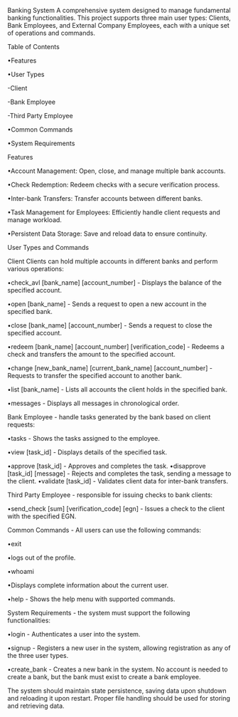 Banking System
A comprehensive system designed to manage fundamental banking functionalities. This project supports three main user types: Clients, Bank Employees, and External Company Employees, each with a unique set of operations and commands.

Table of Contents

•Features

•User Types 

   -Client
   
   -Bank Employee
   
   -Third Party Employee
   
•Common Commands

•System Requirements


Features

•Account Management: Open, close, and manage multiple bank accounts.

•Check Redemption: Redeem checks with a secure verification process.

•Inter-bank Transfers: Transfer accounts between different banks.

•Task Management for Employees: Efficiently handle client requests and manage workload.

•Persistent Data Storage: Save and reload data to ensure continuity.



User Types and Commands

Client
Clients can hold multiple accounts in different banks and perform various operations:

•check_avl [bank_name] [account_number] - Displays the balance of the specified account.

•open [bank_name] - Sends a request to open a new account in the specified bank.

•close [bank_name] [account_number] - Sends a request to close the specified account.

•redeem [bank_name] [account_number] [verification_code] - Redeems a check and transfers the amount to the specified account.

•change [new_bank_name] [current_bank_name] [account_number] - Requests to transfer the specified account to another bank.

•list [bank_name] - Lists all accounts the client holds in the specified bank.

•messages - Displays all messages in chronological order.



Bank Employee - handle tasks generated by the bank based on client requests:

•tasks - Shows the tasks assigned to the employee.

•view [task_id] - Displays details of the specified task.

•approve [task_id] - Approves and completes the task.
•disapprove [task_id] [message] - Rejects and completes the task, sending a message to the client.
•validate [task_id] - Validates client data for inter-bank transfers.


Third Party Employee - responsible for issuing checks to bank clients:

•send_check [sum] [verification_code] [egn] - Issues a check to the client with the specified EGN.


Common Commands - All users can use the following commands:

•exit

•logs out of the profile.

•whoami

•Displays complete information about the current user.

•help - Shows the help menu with supported commands.


System Requirements - the system must support the following functionalities:

•login - Authenticates a user into the system.

•signup - Registers a new user in the system, allowing registration as any of the three user types.

•create_bank - Creates a new bank in the system. No account is needed to create a bank, but the bank must exist to create a bank employee.

The system should maintain state persistence, saving data upon shutdown and reloading it upon restart. Proper file handling should be used for storing and retrieving data.

